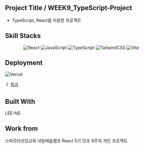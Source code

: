 ## Project Title / WEEK9_TypeScript-Project

- TypeScript, React를 이용한 프로젝트

## Skill Stacks

<div align = "center">

![React](https://img.shields.io/badge/react-%2320232a.svg?style=for-the-badge&logo=react&logoColor=%2361DAFB) ![JavaScript](https://img.shields.io/badge/JavaScript-323330?style=for-the-badge&logo=javascript&logoColor=F7DF1E) ![TypeScript](https://img.shields.io/badge/typescript-%23007ACC.svg?style=for-the-badge&logo=typescript&logoColor=white) ![TailwindCSS](https://img.shields.io/badge/tailwindcss-%2338B2AC.svg?style=for-the-badge&logo=tailwind-css&logoColor=white)
![Vite](https://img.shields.io/badge/vite-%23646CFF.svg?style=for-the-badge&logo=vite&logoColor=white)

</div>

## Deployment

![Vercel](https://img.shields.io/badge/Vercel-000000.svg?style=for-the-badge&logo=Vercel&logoColor=white)

🖇️ [링크](https://devtube-two.vercel.app/)

## Built With

LEE-NS

## Work from

스파르타코딩교육 내일배움캠프 React 5기 12조 9주차 개인 프로젝트
